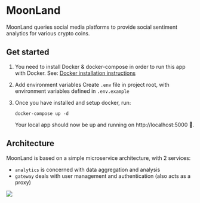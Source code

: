 # MoonLand

MoonLand queries social media platforms to provide social sentiment analytics for various crypto coins.

## Get started

1. You need to install Docker & docker-compose in order to run this app with Docker. 
See: [Docker installation instructions](https://www.docker.com/get-started)

2. Add environment variables
Create `.env` file in project root, with environment variables defined in `.env.example`

3. Once you have installed and setup docker, run:
    ```shell
    docker-compose up -d
    ```
   
   Your local app should now be up and running on http://localhost:5000 🥳.

## Architecture

MoonLand is based on a simple microservice architecture, with 2 services:
- `analytics` is concerned with data aggregation and analysis
- `gateway` deals with user management and authentication (also acts as a proxy)

![](https://s3.us-west-2.amazonaws.com/secure.notion-static.com/94454d91-0869-401a-8d15-7f226086ea50/ShitcoinAnalysisArchitecture.png?X-Amz-Algorithm=AWS4-HMAC-SHA256&X-Amz-Content-Sha256=UNSIGNED-PAYLOAD&X-Amz-Credential=AKIAT73L2G45EIPT3X45%2F20211118%2Fus-west-2%2Fs3%2Faws4_request&X-Amz-Date=20211118T192639Z&X-Amz-Expires=86400&X-Amz-Signature=224cf896bd44696f7d35fd6ddbfb8becf33be1095584df98bc0764a3f6535eb1&X-Amz-SignedHeaders=host&response-content-disposition=filename%20%3D%22ShitcoinAnalysisArchitecture.png%22&x-id=GetObject)

